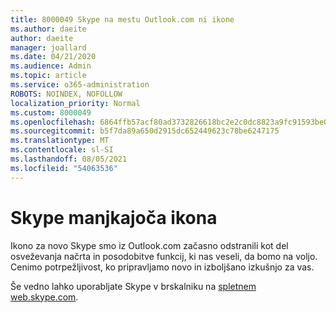 ```yaml
---
title: 8000049 Skype na mestu Outlook.com ni ikone
ms.author: daeite
author: daeite
manager: joallard
ms.date: 04/21/2020
ms.audience: Admin
ms.topic: article
ms.service: o365-administration
ROBOTS: NOINDEX, NOFOLLOW
localization_priority: Normal
ms.custom: 8000049
ms.openlocfilehash: 6864ffb57acf80ad3732826618bc2e2c0dc8823a9fc91593be0a3697cd110ca0
ms.sourcegitcommit: b5f7da89a650d2915dc652449623c78be6247175
ms.translationtype: MT
ms.contentlocale: sl-SI
ms.lasthandoff: 08/05/2021
ms.locfileid: "54063536"
---
```

# <a name="skype-icon-missing"></a>Skype manjkajoča ikona

Ikono za novo Skype smo iz Outlook.com začasno odstranili kot del osveževanja načrta in posodobitve funkcij, ki nas veseli, da bomo na voljo. Cenimo potrpežljivost, ko pripravljamo novo in izboljšano izkušnjo za vas.

Še vedno lahko uporabljate Skype v brskalniku na [spletnem web.skype.com](https://web.skype.com).